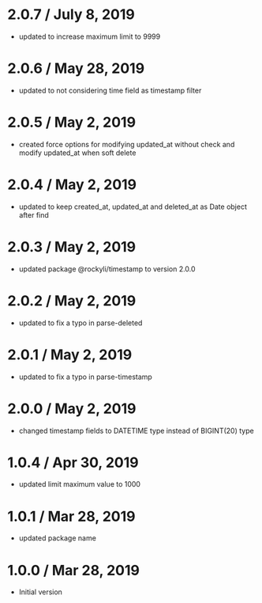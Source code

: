 2.0.7 / July 8, 2019
==================
  * updated to increase maximum limit to 9999

2.0.6 / May 28, 2019
==================
  * updated to not considering time field as timestamp filter

2.0.5 / May 2, 2019
==================
  * created force options for modifying updated_at without check and modify updated_at when soft delete

2.0.4 / May 2, 2019
==================
  * updated to keep created_at, updated_at and deleted_at as Date object after find

2.0.3 / May 2, 2019
==================
  * updated package @rockyli/timestamp to version 2.0.0

2.0.2 / May 2, 2019
==================
  * updated to fix a typo in parse-deleted

2.0.1 / May 2, 2019
==================
  * updated to fix a typo in parse-timestamp

2.0.0 / May 2, 2019
==================
  * changed timestamp fields to DATETIME type instead of BIGINT(20) type

1.0.4 / Apr 30, 2019
==================
  * updated limit maximum value to 1000

1.0.1 / Mar 28, 2019
==================
  * updated package name

1.0.0 / Mar 28, 2019
==================
  * Initial version
